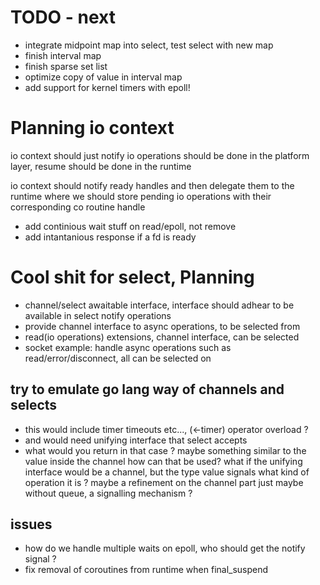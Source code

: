 # TODO - next
- integrate midpoint map into select, test select with new map
- finish interval map
- finish sparse set list
- optimize copy of value in interval map
- add support for kernel timers with epoll!

# Planning io context
io context should just notify
io operations should be done in the platform layer, resume should be done in the runtime

io context should notify ready handles and then delegate them to the runtime
where we should store pending io operations with their corresponding co routine handle

- add continious wait stuff on read/epoll, not remove
- add intantanious response if a fd is ready

# Cool shit for select, Planning
- channel/select awaitable interface, interface should adhear to be available in select notify operations
- provide channel interface to async operations, to be selected from
- read(io operations) extensions, channel interface, can be selected
- socket example: handle async operations such as read/error/disconnect, all can be selected on

## try to emulate go lang way of channels and selects
- this would include timer timeouts etc..., (<-timer) operator overload ?
- and would need unifying interface that select accepts
- what would you return in that case ? maybe something similar to the value inside the channel how can that be used?
what if the unifying interface would be a channel, but the type value signals what kind of operation it is ?
maybe a refinement on the channel part just maybe without queue, a signalling mechanism ?


## issues
- how do we handle multiple waits on epoll, who should get the notify signal ?
- fix removal of coroutines from runtime when final_suspend


